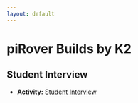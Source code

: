 ```yaml
---
layout: default
---
```


# piRover Builds by K2

## Student Interview

- **Activity:** [Student Interview](StudentIntroA.docx)
